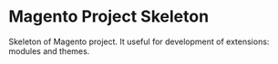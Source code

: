 Magento Project Skeleton
========================

Skeleton of Magento project. It useful for development of extensions: modules and themes.